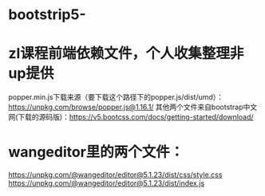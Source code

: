 # bootstrip5-
# zl课程前端依赖文件，个人收集整理非up提供 
popper.min.js下载来源（要下载这个路径下的popper.js/dist/umd）：https://unpkg.com/browse/popper.js@1.16.1/ 
其他两个文件来自bootstrap中文网(下载的源码版)：https://v5.bootcss.com/docs/getting-started/download/ 
# wangeditor里的两个文件：
https://unpkg.com/@wangeditor/editor@5.1.23/dist/css/style.css 
https://unpkg.com/@wangeditor/editor@5.1.23/dist/index.js
